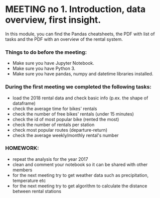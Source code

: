 <h1> MEETING no 1. Introduction, data overview, first insight.</h1>

In this module, you can find the Pandas cheatsheets, the PDF with list of tasks and the PDF with an overview of the rental system.

<h3> Things to do before the meeting:</h3>

+ Make sure you have Jupyter Notebook.
+ Make sure you have Python 3.
+ Make sure you have pandas, numpy and datetime libraries installed.

<h3> During the first meeting we completed the following tasks:</h3>

+ load the 2018 rental data and check basic info (p.ex. the shape of dataframe)
+ check the average time for bikes' rentals
+ check the number of free bikes' rentals (under 15 minutes)
+ check the id of most popular bike (rented the most)
+ check the number of rentals per station
+ check most popular routes (departure-return)
+ check the average weekly/monthly rental's number 

<h3>HOMEWORK:</h3>

+ repeat the analysis for the year 2017 
+ clean and comment your notebook so it can be shared with other members
+ for the next meeting try to get weather data such as precipitation, temperature etc
+ for the next meeting try to get algorithm to calculate the distance between rental stations
